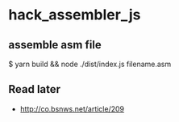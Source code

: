 # hack_assembler_js

## assemble asm file
$ yarn build && node ./dist/index.js filename.asm

## Read later
* http://co.bsnws.net/article/209
